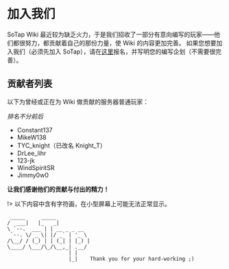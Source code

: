 # 加入我们

SoTap Wiki 最近较为缺乏火力，于是我们招收了一部分有意向编写的玩家——他们都很努力，都贡献着自己的那份力量，使 Wiki 的内容更加完善。
如果您想要加入我们（必须先加入 SoTap），请在[这里](https://g.sotap.org/d/82)报名，并写明您的编写企划（不需要很完善）。

## 贡献者列表

以下为曾经或正在为 Wiki 做贡献的服务器普通玩家：

*排名不分前后*

- Constant137
- MikeW138
- TYC_knight（已改名 Knight_T）
- DrLee_lihr
- 123-jk
- WindSpiritSR
- Jimmy0w0

**让我们感谢他们的贡献与付出的精力！**

!> 以下内容中含有字符画，在小型屏幕上可能无法正常显示。

```
 _____     _____           
/  ___|   |_   _|          
\ `--.  ___ | | __ _ _ __  
 `--. \/ _ \| |/ _` | '_ \ 
/\__/ / (_) | | (_| | |_) |
\____/ \___/\_/\__,_| .__/ 
                    | |    
                    |_|    Thank you for your hard-working ;)
```
